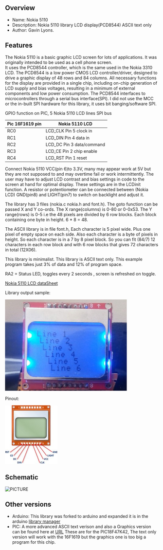  
Overview
--------------------------------------------
* Name: Nokia 5110
* Description: Nokia 5110 library LCD display(PCD8544) ASCII text only
* Author: Gavin Lyons.

Features
----------------------

The Nokia 5110 is a basic graphic LCD screen for lots of applications. 
It was originally intended to be used as a cell phone screen.  
It uses the PCD8544 controller, which is the same used in the Nokia 3310 LCD. 
The PCD8544 is a low power CMOS LCD controller/driver, designed to drive a graphic display of 48 rows and 84 columns. 
All necessary functions for the display are provided in a single chip, including on-chip generation of LCD supply and bias voltages, 
resulting in a minimum of external components and low power consumption. 
The PCD8544 interfaces to microcontrollers through a serial bus interface(SPI).
I did not use the MCC or the in-built SPI hardware for this library,
it uses bit banging/software SPI. 

GPIO function on PIC, 5 Nokia 5110 LCD lines SPI bus

| Pic 16F1619 pin  | Nokia 5110 LCD |
| ------ | ------ |
| RC0 | LCD_CLK Pin 5 clock in |
| RC1 | LCD_DIN Pin 4 data in |
| RC2 | LCD_DC Pin 3 data/command|
| RC3 | LCD_CE Pin 2 chip enable |
| RC4 | LCD_RST Pin 1 reset|

Connect Nokia 5110 VCC(pin 6)to 3.3V, many may appear work at 5V
but they are not supposed to and may
overtime fail or work intermittently.
The user may have to adjust LCD contrast and bias settings in code
to the screen at hand for optimal display.
These settings are in the LCDinit function.
A resistor or potentiometer can be connected between (Nokia LCD) GND(pin8) and LIGHT(pin7) to switch on backlight
and adjust it. 

The library has 3 files (nokia.c nokia.h and font.h).
The goto function can be passed X and Y co-ords.
The X range(columns) is 0-80 or 0-0x53.
The Y range(rows) is 0-5 i.e the 48 pixels are divided by 6 row blocks. 
Each block containing one byte in height. 6 * 8 = 48.

The ASCII library is in file font.h, Each character is 5 pixel wide. Plus one pixel of empty space on each side.
Also each character is a byte of pixels in height.
So each character is in a 7 by 8 pixel block. So you can fit (84/7) 12 characters in each row block and with 6 row blocks that gives 72 characters in total (12X06).

This library is minimalist. This library is ASCII text only. 
This example program takes just 3% of data and 12% of program  space.

RA2 = Status LED, toggles every 2 seconds , screen is refreshed on toggle.

[Nokia 5110 LCD dataSheet ](https://www.sparkfun.com/datasheets/LCD/Monochrome/Nokia5110.pdf)

Library output sample:

![PICTURE](https://github.com/gavinlyonsrepo/pic_16F1619_projects/blob/master/images/NOKIA.jpg)

Pinout:

![PICTURE](https://github.com/gavinlyonsrepo/pic_16F1619_projects/blob/master/images/NOKIA2.jpg)

Schematic
------------------------

![PICTURE ](https://github.com/gavinlyonsrepo/pic_16F1619_projects/blob/master/images/NOKIA5110.png)

Other versions
---------------------------
* Arduino: This library was forked to arduino and expanded it is in the arduino [library manager](https://github.com/gavinlyonsrepo/NOKIA5110_TEXT)
* PIC: A more advanced ASCII text verison and also a Graphics version can be 
found here at [URL](https://github.com/gavinlyonsrepo/pic_18F47K42_projects)
These are for the PIC18F47K42, The text only version will work with the 16F1619 but the graphics one is too big a program for this chip. 



